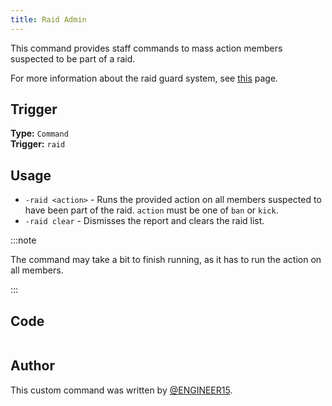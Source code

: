 ```yaml
---
title: Raid Admin
---
```


This command provides staff commands to mass action members suspected to be part of a raid.

For more information about the raid guard system, see [this](overview) page.

## Trigger

**Type:** `Command`<br />
**Trigger:** `raid`

## Usage

- `-raid <action>` - Runs the provided action on all members suspected to have been part of the raid.
  `action` must be one of `ban` or `kick`.
- `-raid clear` - Dismisses the report and clears the raid list.

:::note

The command may take a bit to finish running, as it has to run the action on all members.

:::

## Code

```gotmpl file=../../../../src/moderation/raid_guard/raid_admin.go.tmpl

```

## Author

This custom command was written by [@ENGINEER15](https://github.com/engineer152/).
